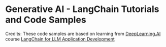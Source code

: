 # Generative AI - LangChain Tutorials and Code Samples







Credits: These code samples are based on learning from [DeepLearning.AI](https://www.deeplearning.ai/) course [LangChain for LLM Application Development](https://www.deeplearning.ai/short-courses/langchain-for-llm-application-development/) 